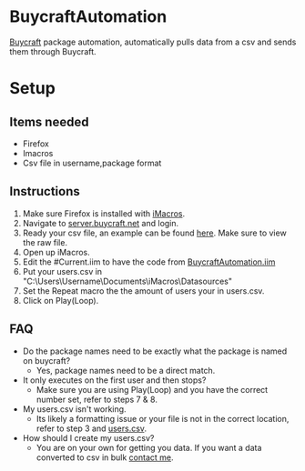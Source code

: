 # BuycraftAutomation
[Buycraft](www.buycraft.net) package automation, automatically pulls data from a csv and sends them through Buycraft.

# Setup
## Items needed
- Firefox
- Imacros
- Csv file in username,package format

## Instructions
1. Make sure Firefox is installed with [iMacros](www.buycraft.net).
2. Navigate to [server.buycraft.net](server.buycraft.net) and login.
3. Ready your csv file, an example can be found [here](users.csv). Make sure to view the raw file.
4. Open up iMacros. 
5. Edit the #Current.iim to have the code from [BuycraftAutomation.iim](BuycraftAutomation.iim)
6. Put your users.csv in "C:\Users\Username\Documents\iMacros\Datasources"
7. Set the Repeat macro the the amount of users your in users.csv.
8. Click on Play(Loop).

## FAQ
- Do the package names need to be exactly what the package is named on buycraft?
  - Yes, package names need to be a direct match.
- It only executes on the first user and then stops?
  - Make sure you are using Play(Loop) and you have the correct number set, refer to steps 7 & 8.
- My users.csv isn't working.
  - Its likely a formatting issue or your file is not in the correct location, refer to step 3 and [users.csv](users.csv).
- How should I create my users.csv?
  - You are on your own for getting you data. If you want a data converted to csv in bulk [contact me](https://github.com/virustotalop/Contact).
